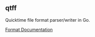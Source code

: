 ## qtff

Quicktime file format parser/writer in Go.

[Format Documentation](https://developer.apple.com/library/mac/documentation/QuickTime/qtff/QTFFPreface/qtffPreface.html)